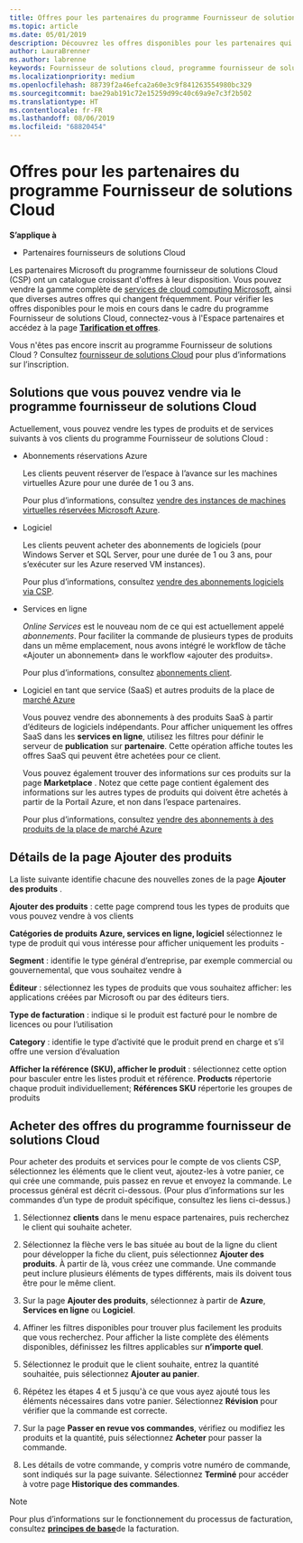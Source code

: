 ```yaml
---
title: Offres pour les partenaires du programme Fournisseur de solutions Cloud | Espace partenaires
ms.topic: article
ms.date: 05/01/2019
description: Découvrez les offres disponibles pour les partenaires qui vendent via le programme Fournisseur de solutions Cloud.
author: LauraBrenner
ms.author: labrenne
keywords: Fournisseur de solutions cloud, programme fournisseur de solutions cloud, CSP, ajouter un produit, vendre à des clients, des offres pour les partenaires, offres fournisseur de solutions Cloud, services basés sur le Cloud, Azure, Office 365, Dynamics, partenaire fournisseur de solutions Cloud, vendre dans le programme fournisseur de solutions Cloud, Azure RI, Azure reserved virtual machine instances, réservations Azure, services en ligne, logiciel d’abonnement, AHUB, SQL Server sur Azure, Windows Server sur Azure, abonnements du client
ms.localizationpriority: medium
ms.openlocfilehash: 88739f2a46efca2a60e3c9f841263554980bc329
ms.sourcegitcommit: bae29ab191c72e15259d99c40c69a9e7c3f2b502
ms.translationtype: HT
ms.contentlocale: fr-FR
ms.lasthandoff: 08/06/2019
ms.locfileid: "68820454"
---
```

# <a name="partner-offers-in-the-cloud-solution-provider-program"></a>Offres pour les partenaires du programme Fournisseur de solutions Cloud 

**S’applique à**

-  Partenaires fournisseurs de solutions Cloud

Les partenaires Microsoft du programme fournisseur de solutions Cloud (CSP) ont un catalogue croissant d'offres à leur disposition. Vous pouvez vendre la gamme complète de [services de cloud computing Microsoft](https://partner.microsoft.com/cloud-solution-provider/products-and-services), ainsi que diverses autres offres qui changent fréquemment. Pour vérifier les offres disponibles pour le mois en cours dans le cadre du programme Fournisseur de solutions Cloud, connectez-vous à l'Espace partenaires et accédez à la page [**Tarification et offres**](https://partnercenter.microsoft.com/pcv/sales).  

Vous n'êtes pas encore inscrit au programme Fournisseur de solutions Cloud ? Consultez [fournisseur de solutions Cloud](https://partner.microsoft.com/cloud-solution-provider) pour plus d’informations sur l’inscription. 

## <a name="what-you-can-sell-through-csp"></a>Solutions que vous pouvez vendre via le programme fournisseur de solutions Cloud

Actuellement, vous pouvez vendre les types de produits et de services suivants à vos clients du programme Fournisseur de solutions Cloud :

- Abonnements réservations Azure<br> 

    Les clients peuvent réserver de l’espace à l’avance sur les machines virtuelles Azure pour une durée de 1 ou 3 ans.<br>
    
    Pour plus d’informations, consultez [vendre des instances de machines virtuelles réservées Microsoft Azure](azure-reservations.md).

- Logiciel<br>

    Les clients peuvent acheter des abonnements de logiciels (pour Windows Server et SQL Server, pour une durée de 1 ou 3 ans, pour s’exécuter sur les Azure reserved VM instances).<br>
 
    Pour plus d’informations, consultez [vendre des abonnements logiciels via CSP](csp-software-subscriptions.md).  

- Services en ligne<br>

    *Online Services* est le nouveau nom de ce qui est actuellement appelé *abonnements*. Pour faciliter la commande de plusieurs types de produits dans un même emplacement, nous avons intégré le workflow de tâche «Ajouter un abonnement» dans le workflow «ajouter des produits».<br>
    
    Pour plus d’informations, consultez [abonnements client](customer-subscriptions.md).

- Logiciel en tant que service (SaaS) et autres produits de la place de [marché Azure](https://azuremarketplace.microsoft.com/marketplace)<br>

    Vous pouvez vendre des abonnements à des produits SaaS à partir d’éditeurs de logiciels indépendants. Pour afficher uniquement les offres SaaS dans les **services en ligne**, utilisez les filtres pour définir le serveur de **publication** sur **partenaire**. Cette opération affiche toutes les offres SaaS qui peuvent être achetées pour ce client.<br>
    
    Vous pouvez également trouver des informations sur ces produits sur la page **Marketplace** . Notez que cette page contient également des informations sur les autres types de produits qui doivent être achetés à partir de la Portail Azure, et non dans l’espace partenaires.<br>

    Pour plus d’informations, consultez [vendre des abonnements à des produits de la place de marché Azure](sell-marketplace-products.md)

## <a name="add-products-page-details"></a>Détails de la page Ajouter des produits

La liste suivante identifie chacune des nouvelles zones de la page **Ajouter des produits** .

**Ajouter des produits** : cette page comprend tous les types de produits que vous pouvez vendre à vos clients

**Catégories de produits** **Azure, services en ligne, logiciel** sélectionnez le type de produit qui vous intéresse pour afficher uniquement les produits - 

**Segment** : identifie le type général d’entreprise, par exemple commercial ou gouvernemental, que vous souhaitez vendre à

**Éditeur** : sélectionnez les types de produits que vous souhaitez afficher: les applications créées par Microsoft ou par des éditeurs tiers.

**Type de facturation** : indique si le produit est facturé pour le nombre de licences ou pour l’utilisation

**Category** : identifie le type d’activité que le produit prend en charge et s’il offre une version d’évaluation

**Afficher la référence (SKU), afficher le produit** : sélectionnez cette option pour basculer entre les listes produit et référence. **Products** répertorie chaque produit individuellement; **Références SKU** répertorie les groupes de produits

## <a name="buy-csp-offers"></a>Acheter des offres du programme fournisseur de solutions Cloud

Pour acheter des produits et services pour le compte de vos clients CSP, sélectionnez les éléments que le client veut, ajoutez-les à votre panier, ce qui crée une commande, puis passez en revue et envoyez la commande. Le processus général est décrit ci-dessous. (Pour plus d’informations sur les commandes d’un type de produit spécifique, consultez les liens ci-dessus.)

1. Sélectionnez **clients** dans le menu espace partenaires, puis recherchez le client qui souhaite acheter. 

2. Sélectionnez la flèche vers le bas située au bout de la ligne du client pour développer la fiche du client, puis sélectionnez **Ajouter des produits**. À partir de là, vous créez une commande. Une commande peut inclure plusieurs éléments de types différents, mais ils doivent tous être pour le même client.

3. Sur la page **Ajouter des produits**, sélectionnez à partir de **Azure**, **Services en ligne** ou **Logiciel**.

4. Affiner les filtres disponibles pour trouver plus facilement les produits que vous recherchez. Pour afficher la liste complète des éléments disponibles, définissez les filtres applicables sur **n’importe quel**. 

5. Sélectionnez le produit que le client souhaite, entrez la quantité souhaitée, puis sélectionnez **Ajouter au panier**.

6. Répétez les étapes 4 et 5 jusqu'à ce que vous ayez ajouté tous les éléments nécessaires dans votre panier. Sélectionnez **Révision** pour vérifier que la commande est correcte.  

7. Sur la page **Passer en revue vos commandes**, vérifiez ou modifiez les produits et la quantité, puis sélectionnez **Acheter** pour passer la commande. 

8. Les détails de votre commande, y compris votre numéro de commande, sont indiqués sur la page suivante. Sélectionnez **Terminé** pour accéder à votre page **Historique des commandes**. 

> [!NOTE]
> Pour plus d’informations sur le fonctionnement du processus de facturation, consultez [**principes de base**](https://docs.microsoft.com/partner-center/billing-basics)de la facturation.


